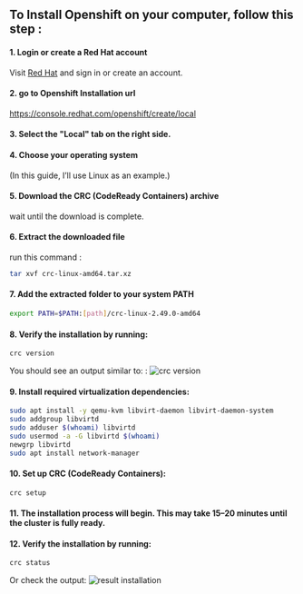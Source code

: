 ## To Install Openshift on your computer, follow this step :
#### 1. Login or create a Red Hat account
Visit <a href="https://console.redhat.com">Red Hat</a> and sign in or create an account.
#### 2. go to Openshift Installation url
  https://console.redhat.com/openshift/create/local
#### 3. Select the "Local" tab on the right side.
#### 4. Choose your operating system
(In this guide, I’ll use Linux as an example.)
#### 5. Download the CRC (CodeReady Containers) archive
wait until the download is complete.
#### 6. Extract the downloaded file 
run this command :
```bash
tar xvf crc-linux-amd64.tar.xz
```
#### 7. Add the extracted folder to your system PATH 
```bash
export PATH=$PATH:[path]/crc-linux-2.49.0-amd64
```
#### 8. Verify the installation by running:
```bash
crc version
```
You should see an output similar to: :
<img src="" alt="crc version"/>
#### 9. Install required virtualization dependencies:
```bash
sudo apt install -y qemu-kvm libvirt-daemon libvirt-daemon-system
sudo addgroup libvirtd
sudo adduser $(whoami) libvirtd
sudo usermod -a -G libvirtd $(whoami)
newgrp libvirtd
sudo apt install network-manager
```
#### 10. Set up CRC (CodeReady Containers):
```bash
crc setup
```
#### 11. The installation process will begin. This may take 15–20 minutes until the cluster is fully ready.
#### 12. Verify the installation by running:
```bash
crc status
```
Or check the output:
<img src="" alt="result installation"/>
